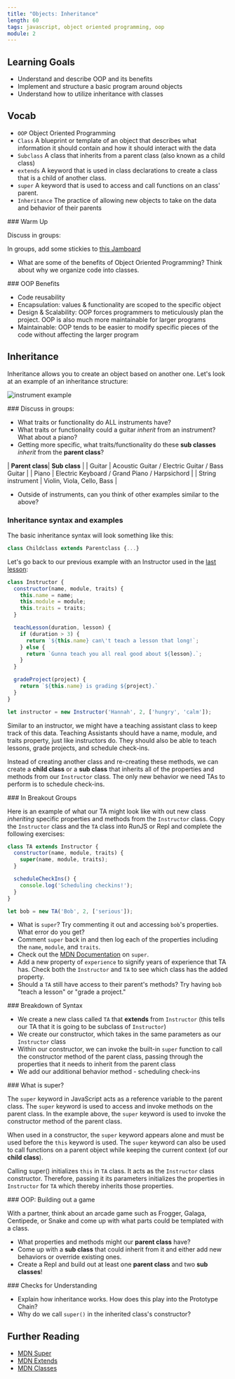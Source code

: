 ```yaml
---
title: "Objects: Inheritance"
length: 60
tags: javascript, object oriented programming, oop
module: 2
---
```


## Learning Goals

* Understand and describe OOP and its benefits
* Implement and structure a basic program around objects
* Understand how to utilize inheritance with classes

## Vocab

- `OOP` Object Oriented Programming
- `Class` A blueprint or template of an object that describes what information it should contain and how it should interact with the data
- `Subclass` A class that inherits from a parent class (also known as a child class)
- `extends` A keyword that is used in class declarations to create a class that is a child of another class.
- `super` A keyword that is used to access and call functions on an class' parent.
- `Inheritance` The practice of allowing new objects to take on the data and behavior of their parents

<section class="call-to-action">
### Warm Up

Discuss in groups:

In groups, add some stickies to [this Jamboard](https://jamboard.google.com/d/1IxfF8lH5n4rWk-o40ahxb7x3gotGXlo1LkrFkDUMxBs/viewer?f=0)

- What are some of the benefits of Object Oriented Programming? Think about why we organize code into classes.
</section>

<section class="answer">
### OOP Benefits

  * Code reusability
  * Encapsulation: values & functionality are scoped to the specific object
  * Design & Scalability: OOP forces programmers to meticulously plan the project. OOP is also much more maintainable for larger programs
  * Maintainable: OOP tends to be easier to modify specific pieces of the code without affecting the larger program
</section>

## Inheritance

Inheritance allows you to create an object based on another one. Let's look at an example of an inheritance structure:

![instrument example](https://koenig-media.raywenderlich.com/uploads/2017/05/ObjectOrientedProgramming-graph-2.png)

<section class="call-to-action">
### Discuss in groups:

- What traits or functionality do ALL instruments have?
- What traits or functionality could a guitar *inherit* from an instrument? What about a piano?
- Getting more specific, what traits/functionality do these **sub classes** *inherit* from the **parent class**?

| **Parent class**| **Sub class** |
| Guitar | Acoustic Guitar / Electric Guitar / Bass Guitar |
| Piano | Electric Keyboard / Grand Piano / Harpsichord |
| String instrument | Violin, Viola, Cello, Bass |

- Outside of instruments, can you think of other examples similar to the above?
</section>

### Inheritance syntax and examples

The basic inheritance syntax will look something like this:

```js
class Childclass extends Parentclass {...}
```

Let's go back to our previous example with an Instructor used in the [last lesson](https://frontend.turing.edu/lessons/module-2/oop-2-objects-and-prototype-chain.html):

```js
class Instructor {
  constructor(name, module, traits) {
    this.name = name;
    this.module = module;
    this.traits = traits;
  }

  teachLesson(duration, lesson) {
    if (duration > 3) {
      return `${this.name} can\'t teach a lesson that long!`;
    } else {
      return `Gunna teach you all real good about ${lesson}.`;
    }
  }

  gradeProject(project) {
    return `${this.name} is grading ${project}.`
  }
}

let instructor = new Instructor('Hannah', 2, ['hungry', 'calm']);
```

Similar to an instructor, we might have a teaching assistant class to keep track of this data. Teaching Assistants should have a name, module, and traits property, just like instructors do. They should also be able to teach lessons, grade projects, and schedule check-ins.

Instead of creating another class and re-creating these methods, we can create a **child class** or a **sub class** that inherits all of the properties and methods from our `Instructor` class. The only new behavior we need TAs to perform is to schedule check-ins.

<section class="call-to-action">
### In Breakout Groups

Here is an example of what our TA might look like with out new class *inheriting* specific properties and methods from the `Instructor` class.  Copy the `Instructor` class and the `TA` class into RunJS or Repl and complete the following exercises:

```js
class TA extends Instructor {
  constructor(name, module, traits) {
    super(name, module, traits);
  }

  scheduleCheckIns() {
    console.log('Scheduling checkins!');
  }
}

let bob = new TA('Bob', 2, ['serious']);
```

- What is `super`?  Try commenting it out and accessing `bob`'s properties.  What error do you get?
- Comment `super` back in and then log each of the properties including the `name`, `module`, and `traits`.
-  Check out the [MDN Documentation](https://developer.mozilla.org/en-US/docs/Web/JavaScript/Reference/Operators/super) on `super`.
- Add a new property of `experience` to signify years of experience that TA has.  Check both the `Instructor` and `TA` to see which class has the added property.
- Should a `TA` still have access to their parent's methods?  Try having `bob` "teach a lesson" or "grade a project."
</section>

<section class="answer">
### Breakdown of Syntax  

* We create a new class called `TA` that **extends** from `Instructor` (this tells our TA that it is going to be subclass of `Instructor`)
* We create our constructor, which takes in the same parameters as our `Instructor` class
* Within our constructor, we can invoke the built-in `super` function to call the constructor method of the parent class, passing through the properties that it needs to inherit from the parent class
* We add our additional behavior method - scheduling check-ins
</section>

<section class="note">
### What is super?  

The `super` keyword in JavaScript acts as a reference variable to the parent class.
The `super` keyword is used to access and invoke methods on the parent class. In the example above, the `super` keyword is used to invoke the constructor method of the parent class.

When used in a constructor, the `super` keyword appears alone and must be used before the `this` keyword is used. The `super` keyword can also be used to call functions on a parent object while keeping the current context (of our **child class**).

Calling super() initializes `this` in `TA` class. It acts as the `Instructor` class constructor. Therefore, passing it its parameters initializes the properties in `Instructor` for `TA` which thereby inherits those properties.


</section>

<section class="call-to-action">
### OOP: Building out a game

With a partner, think about an arcade game such as Frogger, Galaga, Centipede, or Snake and come up with what parts could be templated with a class.

- What properties and methods might our **parent class** have?
- Come up with a **sub class** that could inherit from it and either add new behaviors or override existing ones.
- Create a Repl and build out at least one **parent class** and two **sub classes**!
</section>

<section class="checks-for-understanding">
### Checks for Understanding

* Explain how inheritance works. How does this play into the Prototype Chain?
* Why do we call `super()` in the inherited class's constructor?
</section>

## Further Reading

* [MDN Super](https://developer.mozilla.org/en-US/docs/Web/JavaScript/Reference/Operators/super)
* [MDN Extends](https://developer.mozilla.org/en-US/docs/Web/JavaScript/Reference/Classes/extends)
* [MDN Classes](https://developer.mozilla.org/en-US/docs/Web/JavaScript/Reference/Classes)
